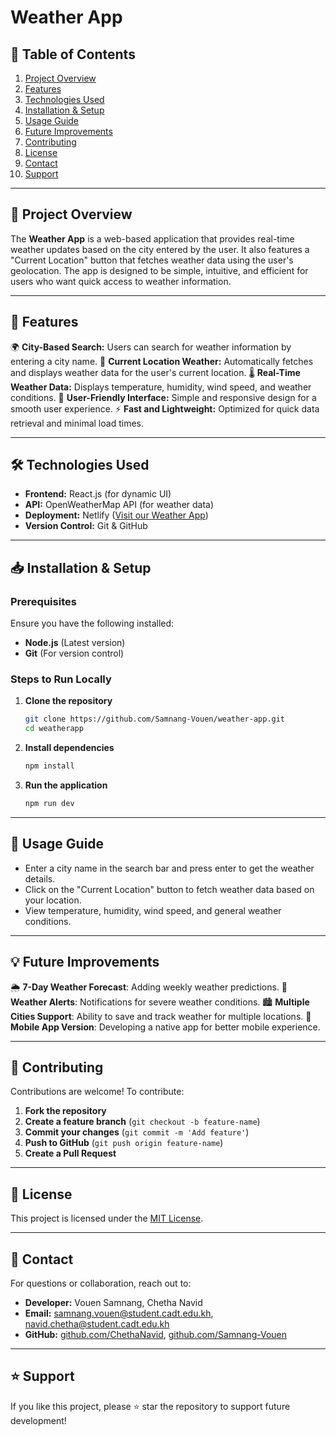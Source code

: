 # Weather App

## 📌 Table of Contents
1. [Project Overview](#-project-overview)
2. [Features](#-features)
3. [Technologies Used](#-technologies-used)
4. [Installation & Setup](#-installation--setup)
5. [Usage Guide](#-usage-guide)
6. [Future Improvements](#-future-improvements)
7. [Contributing](#-contributing)
8. [License](#-license)
9. [Contact](#-contact)
10. [Support](#-support)

---

## 📌 Project Overview
The **Weather App** is a web-based application that provides real-time weather updates based on the city entered by the user. It also features a "Current Location" button that fetches weather data using the user's geolocation. The app is designed to be simple, intuitive, and efficient for users who want quick access to weather information.

---

## 🚀 Features
 🌍 **City-Based Search:** Users can search for weather information by entering a city name.
 📍 **Current Location Weather:** Automatically fetches and displays weather data for the user's current location.
 🌡 **Real-Time Weather Data:** Displays temperature, humidity, wind speed, and weather conditions.
 🎨 **User-Friendly Interface:** Simple and responsive design for a smooth user experience.
 ⚡ **Fast and Lightweight:** Optimized for quick data retrieval and minimal load times.

---

## 🛠️ Technologies Used
- **Frontend:** React.js (for dynamic UI)
- **API:** OpenWeatherMap API (for weather data)
- **Deployment:** Netlify ([Visit our Weather App](https://weather-app-cadt-sn.netlify.app/))
- **Version Control:** Git & GitHub

---

## 📥 Installation & Setup
### Prerequisites
Ensure you have the following installed:
- **Node.js** (Latest version)
- **Git** (For version control)

### Steps to Run Locally
1. **Clone the repository**
   ```bash
   git clone https://github.com/Samnang-Vouen/weather-app.git
   cd weatherapp
   ```
2. **Install dependencies**
   ```bash
   npm install
   ```
3. **Run the application**
   ```bash
   npm run dev
   ```
---

## 📌 Usage Guide
- Enter a city name in the search bar and press enter to get the weather details.
- Click on the "Current Location" button to fetch weather data based on your location.
- View temperature, humidity, wind speed, and general weather conditions.

---

## 💡 Future Improvements
 🌦 **7-Day Weather Forecast**: Adding weekly weather predictions.
 🔔 **Weather Alerts**: Notifications for severe weather conditions.
 🏙 **Multiple Cities Support**: Ability to save and track weather for multiple locations.
 📱 **Mobile App Version**: Developing a native app for better mobile experience.

---

## 🤝 Contributing
Contributions are welcome! To contribute:
1. **Fork the repository**
2. **Create a feature branch** (`git checkout -b feature-name`)
3. **Commit your changes** (`git commit -m 'Add feature'`)
4. **Push to GitHub** (`git push origin feature-name`)
5. **Create a Pull Request**

---

## 📜 License
This project is licensed under the [MIT License](LICENSE).

---

## 💬 Contact
For questions or collaboration, reach out to:
- **Developer:** Vouen Samnang, Chetha Navid
- **Email:** samnang.vouen@student.cadt.edu.kh, navid.chetha@student.cadt.edu.kh
- **GitHub:** [github.com/ChethaNavid](https://github.com/ChethaNavid), [github.com/Samnang-Vouen](https://github.com/Samnang-Vouen)

---

## ⭐ Support
If you like this project, please ⭐ star the repository to support future development!


